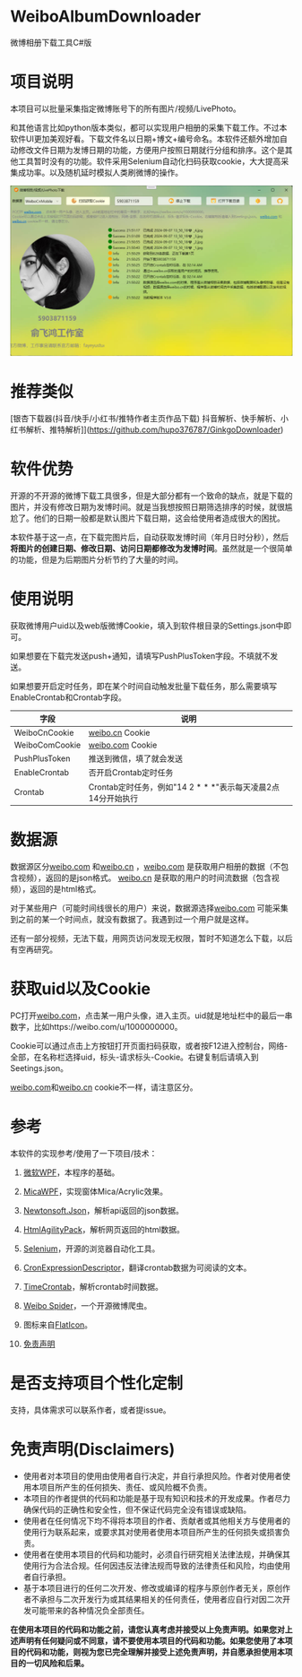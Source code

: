 # WeiboAlbumDownloader
微博相册下载工具C#版


# 项目说明

本项目可以批量采集指定微博账号下的所有图片/视频/LivePhoto。

和其他语言比如python版本类似，都可以实现用户相册的采集下载工作。不过本软件UI更加美观好看。下载文件名以日期+博文+编号命名。本软件还额外增加自动修改文件日期为发博日期的功能，方便用户按照日期就行分组和排序。这个是其他工具暂时没有的功能。软件采用Selenium自动化扫码获取cookie，大大提高采集成功率。以及随机延时模拟人类刷微博的操作。

![image-20231227192302467](./img/a.jpg)



# 推荐类似

[银杏下载器(抖音/快手/小红书/推特作者主页作品下载) 抖音解析、快手解析、小红书解析、推特解析]](https://github.com/hupo376787/GinkgoDownloader)




# 软件优势

开源的不开源的微博下载工具很多，但是大部分都有一个致命的缺点，就是下载的图片，并没有修改日期为发博时间。就是当我想按照日期筛选排序的时候，就很尴尬了。他们的日期一般都是默认图片下载日期，这会给使用者造成很大的困扰。

本软件基于这一点，在下载完图片后，自动获取发博时间（年月日时分秒），然后**将图片的创建日期、修改日期、访问日期都修改为发博时间**。虽然就是一个很简单的功能，但是为后期图片分析节约了大量的时间。



# 使用说明

获取微博用户uid以及web版微博Cookie，填入到软件根目录的Settings.json中即可。

如果想要在下载完发送push+通知，请填写PushPlusToken字段。不填就不发送。

如果想要开启定时任务，即在某个时间自动触发批量下载任务，那么需要填写EnableCrontab和Crontab字段。

| 字段           | 说明                                                         |
| -------------- | ------------------------------------------------------------ |
| WeiboCnCookie  | [weibo.cn](https://weibo.cn/) Cookie                         |
| WeiboComCookie | [weibo.com](https://weibo.com/) Cookie                       |
| PushPlusToken  | 推送到微信，填了就会发送                                     |
| EnableCrontab  | 否开启Crontab定时任务                                        |
| Crontab        | Crontab定时任务，例如"14 2 * * *"表示每天凌晨2点14分开始执行 |



# 数据源

数据源区分[weibo.com](https://weibo.com/) 和[weibo.cn](https://weibo.cn/) ，[weibo.com](https://weibo.com/) 是获取用户相册的数据（不包含视频），返回的是json格式。 [weibo.cn](https://weibo.cn/) 是获取的用户的时间流数据（包含视频），返回的是html格式。

对于某些用户（可能时间线很长的用户）来说，数据源选择[weibo.com](https://weibo.com/) 可能采集到之前的某一个时间点，就没有数据了。我遇到过一个用户就是这样。

还有一部分视频，无法下载，用网页访问发现无权限，暂时不知道怎么下载，以后有空再研究。



# 获取uid以及Cookie

PC打开[weibo.com](https://weibo.com/)，点击某一用户头像，进入主页。uid就是地址栏中的最后一串数字，比如https://weibo.com/u/1000000000。



Cookie可以通过点击上方按钮打开页面扫码获取，或者按F12进入控制台，网络-全部，在名称栏选择uid，标头-请求标头-Cookie。右键复制后请填入到Seetings.json。



[weibo.com](https://weibo.com/)和[weibo.cn](https://weibo.cn/) cookie不一样，请注意区分。



# 参考

本软件的实现参考/使用了一下项目/技术：

1. [微软WPF](https://learn.microsoft.com/zh-cn/dotnet/desktop/wpf/?view=netdesktop-8.0)，本程序的基础。

2. [MicaWPF](https://github.com/Simnico99/MicaWPF)，实现窗体Mica/Acrylic效果。

3. [Newtonsoft.Json](https://www.newtonsoft.com/)，解析api返回的json数据。

4. [HtmlAgilityPack](https://html-agility-pack.net/)，解析网页返回的html数据。

5. [Selenium](https://www.selenium.dev/)，开源的浏览器自动化工具。

6. [CronExpressionDescriptor](https://github.com/bradymholt/cron-expression-descriptor)，翻译crontab数据为可阅读的文本。

7. [TimeCrontab](https://github.com/MonkSoul/TimeCrontab)，解析crontab时间数据。

8. [Weibo Spider](https://github.com/dataabc/weiboSpider)，一个开源微博爬虫。

9. 图标来自[FlatIcon](https://www.flaticon.com/)。

10. [免责声明](https://github.com/JoeanAmier/TikTokDownloader/blob/master/README.md)


# 是否支持项目个性化定制

支持，具体需求可以联系作者，或者提issue。

   

# 免责声明(Disclaimers)

- 使用者对本项目的使用由使用者自行决定，并自行承担风险。作者对使用者使用本项目所产生的任何损失、责任、或风险概不负责。
- 本项目的作者提供的代码和功能是基于现有知识和技术的开发成果。作者尽力确保代码的正确性和安全性，但不保证代码完全没有错误或缺陷。
- 使用者在任何情况下均不得将本项目的作者、贡献者或其他相关方与使用者的使用行为联系起来，或要求其对使用者使用本项目所产生的任何损失或损害负责。
- 使用者在使用本项目的代码和功能时，必须自行研究相关法律法规，并确保其使用行为合法合规。任何因违反法律法规而导致的法律责任和风险，均由使用者自行承担。
- 基于本项目进行的任何二次开发、修改或编译的程序与原创作者无关，原创作者不承担与二次开发行为或其结果相关的任何责任，使用者应自行对因二次开发可能带来的各种情况负全部责任。

**在使用本项目的代码和功能之前，请您认真考虑并接受以上免责声明。如果您对上述声明有任何疑问或不同意，请不要使用本项目的代码和功能。如果您使用了本项目的代码和功能，则视为您已完全理解并接受上述免责声明，并自愿承担使用本项目的一切风险和后果。**

